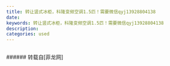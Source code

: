 ```yaml
---
title: 转让竖式冰柜，科隆变频空调1.5匹！需要微信qyj13928804138
date: 
keywords: 转让竖式冰柜，科隆变频空调1.5匹！需要微信qyj13928804138
description: 
categories: used
---
```

<td class="t_f" id="postmessage_1510024">

<img alt="" border="0" class="zoom" data-cf-modified-4de8a83b9875fc0489888371-="" file="http://www.flw.ph/data/appbyme/upload/image/201807/13/TitYR4JaDaYu.jpg" id="aimg_zA9aW" lazyloadthumb="1" onclick="" onmouseover="" src="http://www.flw.ph/data/appbyme/upload/image/201807/13/TitYR4JaDaYu.jpg"/><br/>
<img alt="" border="0" class="zoom" data-cf-modified-4de8a83b9875fc0489888371-="" file="http://www.flw.ph/data/appbyme/upload/image/201807/13/MIRJvT6VDXAC.jpg" id="aimg_m55gh" lazyloadthumb="1" onclick="" onmouseover="" src="http://www.flw.ph/data/appbyme/upload/image/201807/13/MIRJvT6VDXAC.jpg"/><br/>
<img alt="" border="0" class="zoom" data-cf-modified-4de8a83b9875fc0489888371-="" file="http://www.flw.ph/data/appbyme/upload/image/201807/13/14l9oIvTVlMp.jpg" id="aimg_E15D5" lazyloadthumb="1" onclick="" onmouseover="" src="http://www.flw.ph/data/appbyme/upload/image/201807/13/14l9oIvTVlMp.jpg"/><br/>
<img alt="" border="0" class="zoom" data-cf-modified-4de8a83b9875fc0489888371-="" file="http://www.flw.ph/data/appbyme/upload/image/201807/13/W0y6YVT8Xwft.jpg" id="aimg_r4jAk" lazyloadthumb="1" onclick="" onmouseover="" src="http://www.flw.ph/data/appbyme/upload/image/201807/13/W0y6YVT8Xwft.jpg"/><br/>
<img alt="" border="0" class="zoom" data-cf-modified-4de8a83b9875fc0489888371-="" file="http://www.flw.ph/data/appbyme/upload/image/201807/13/MSv1vBMu448Z.jpg" id="aimg_uBPXi" lazyloadthumb="1" onclick="" onmouseover="" src="http://www.flw.ph/data/appbyme/upload/image/201807/13/MSv1vBMu448Z.jpg"/><br/>
</td>
###### 转载自[菲龙网]
